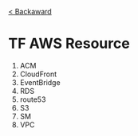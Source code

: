 [< Backaward](../README.md)

# TF AWS Resource

1. ACM
2. CloudFront
3. EventBridge
4. RDS
5. route53
6. S3
7. SM
8. VPC